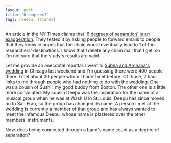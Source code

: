 ```yaml
---
layout: post
title: "6 degrees?"
tags: [deepu, friends]
---
```


An article in the NY Times claims that ['6 degrees of separation' is an exaggeration](http://www.nytimes.com/2003/08/12/science/12MAIL.html). They tested it by asking people to forward emails to people that they knew in hopes that the chain would eventually lead to 1 of the researchers' destinations. I know that I delete any chain mail that I get, so I'm not sure that the study's results are valid. 

Let me provide an anecdotal rebuttal. I went to [Subha and Archana's wedding](http://www.archana-subhasis.us/) in Chicago last weekend and I'm guessing there were 400 people there. I met about 20 people whom I hadn't met before. Of those, 2 had links to me through people who had nothing to do with the wedding. One was a cousin of Sushil, my good buddy from Boston. The other one is a little more convoluted. My cousin Deepu was the inspiration for the name of a musical group when he was at Wash U in St. Louis. Deepu has since moved on to San Fran, so the group has changed its name. A person I met at the wedding is currently a member of that group and has always wanted to meet the infamous Deepu, whose name is plastered over the other members' instruments.

Now, does being connected through a band's name count as a degree of separation?
